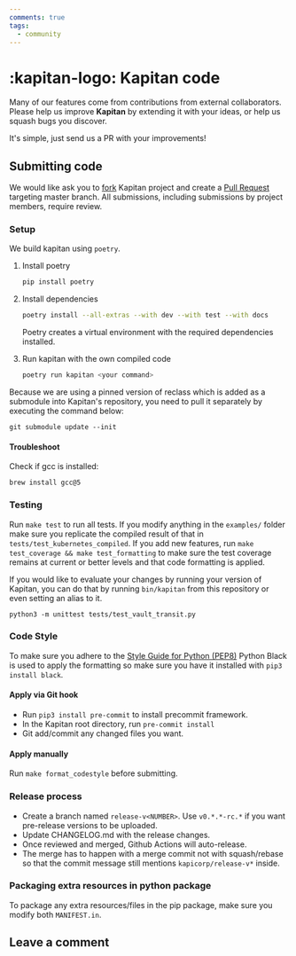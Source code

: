 ```yaml
---
comments: true
tags:
  - community
---
```

# :kapitan-logo: **Kapitan** code

Many of our features come from contributions from external collaborators. Please help us improve **Kapitan** by extending it with your ideas, or help us squash bugs you discover.

It's simple, just send us a PR with your improvements!

## Submitting code

We would like ask you to [fork](https://help.github.com/en/articles/fork-a-repo)
Kapitan project and create a [Pull Request](https://help.github.com/articles/about-pull-requests/)
targeting master branch. All submissions, including submissions by project members, require review.

### Setup

We build kapitan using `poetry`.

1. Install poetry

    ```bash
    pip install poetry
    ```

2. Install dependencies

    ```bash
    poetry install --all-extras --with dev --with test --with docs
    ```

    Poetry creates a virtual environment with the required dependencies installed.

3. Run kapitan with the own compiled code

    ```bash
    poetry run kapitan <your command>
    ```

Because we are using a pinned version of reclass which is added as a submodule into Kapitan's
repository, you need to pull it separately by executing the command below:

```shell
git submodule update --init
```

#### Troubleshoot

Check if gcc is installed:

```shell
brew install gcc@5
```

### Testing

Run `make test` to run all tests. If you modify anything in the `examples/` folder
make sure you replicate the compiled result of that in `tests/test_kubernetes_compiled`.
If you add new features, run `make test_coverage && make test_formatting` to make sure the
test coverage remains at current or better levels and that code formatting is applied.

If you would like to evaluate your changes by running your version of Kapitan, you can do
that by running `bin/kapitan` from this repository or even setting an alias to it.

```shell
python3 -m unittest tests/test_vault_transit.py
```

### Code Style

To make sure you adhere to the [Style Guide for Python (PEP8)](http://python.org/dev/peps/pep-0008/)
Python Black is used to apply the formatting so make sure you have it installed with `pip3 install black`.

#### Apply via Git hook

* Run `pip3 install pre-commit` to install precommit framework.
* In the Kapitan root directory, run `pre-commit install`
* Git add/commit any changed files you want.

#### Apply manually

Run `make format_codestyle` before submitting.

### Release process

* Create a branch named `release-v<NUMBER>`. Use `v0.*.*-rc.*` if you want pre-release versions to be uploaded.
* Update CHANGELOG.md with the release changes.
* Once reviewed and merged, Github Actions will auto-release.
* The merge has to happen with a merge commit not with squash/rebase so that the commit message still mentions `kapicorp/release-v*` inside.

### Packaging extra resources in python package

To package any extra resources/files in the pip package, make sure you modify both `MANIFEST.in`.

## Leave a comment
